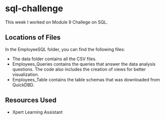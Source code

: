 # sql-challenge
This week I worked on Module 9 Challege on SQL.

## Locations of Files
In the EmployeeSQL folder, you can find the following files: 
- The data folder contains all the CSV files.
- Employees_Queries contains the queries that answer the data analysis questions. The code also includes the creation of views for better visualization.
- Employees_Table contains the table schemas that was downloaded from QuickDBD.

## Resources Used
- Xpert Learning Assistant